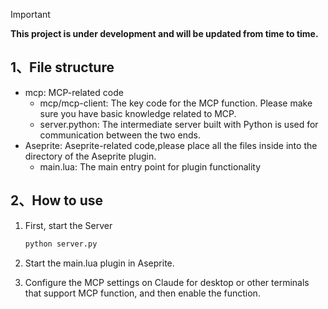 

> [!IMPORTANT]
>
> **This project is under development and will be updated from time to time.**



## 1、File structure

- mcp: MCP-related code
	- mcp/mcp-client: The key code for the MCP function. Please make sure you have basic knowledge related to MCP.
	- server.python: The intermediate server built with Python is used for communication between the two ends.
- Aseprite: Aseprite-related code,please place all the files inside into the directory of the Aseprite plugin.
	- main.lua: The main entry point for plugin functionality

## 2、How to use

 1. First, start the Server

	```sh
	python server.py
	```

 2. Start the main.lua plugin in Aseprite.

 3. Configure the MCP settings on Claude for desktop or other terminals that support MCP function, and then enable the function.
